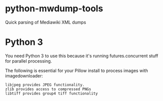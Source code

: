 python-mwdump-tools
===================

Quick parsing of Mediawiki XML dumps


Python 3
========

You need Python 3 to use this because it's running futures.concurrent stuff for
parallel processing.


The following is essential for your Pillow install to process images 
with imagedownloader:

    libjpeg provides JPEG functionality.
    zlib provides access to compressed PNGs
    libtiff provides group4 tiff functionality


